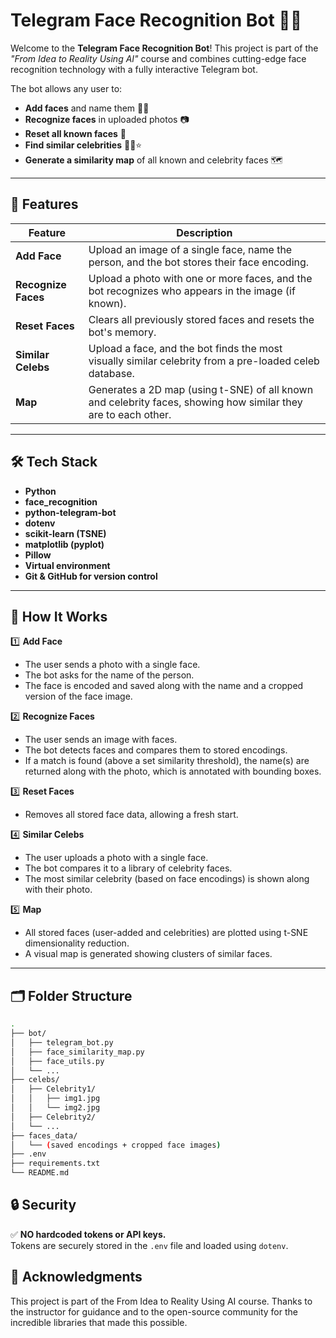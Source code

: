 # Telegram Face Recognition Bot 🤖📸

Welcome to the **Telegram Face Recognition Bot**! This project is part of the *"From Idea to Reality Using AI"* course and combines cutting-edge face recognition technology with a fully interactive Telegram bot.

The bot allows any user to:
- **Add faces** and name them 🧑‍💻
- **Recognize faces** in uploaded photos 📷
- **Reset all known faces** 🔄
- **Find similar celebrities** 🕵️‍♂️⭐
- **Generate a similarity map** of all known and celebrity faces 🗺️

---

## 🚀 Features

| Feature                | Description                                                                                              |
|------------------------|----------------------------------------------------------------------------------------------------------|
| **Add Face**           | Upload an image of a single face, name the person, and the bot stores their face encoding.               |
| **Recognize Faces**    | Upload a photo with one or more faces, and the bot recognizes who appears in the image (if known).       |
| **Reset Faces**        | Clears all previously stored faces and resets the bot's memory.                                          |
| **Similar Celebs**     | Upload a face, and the bot finds the most visually similar celebrity from a pre-loaded celeb database.   |
| **Map**                | Generates a 2D map (using t-SNE) of all known and celebrity faces, showing how similar they are to each other. |

---

## 🛠️ Tech Stack

- **Python**
- **face_recognition**
- **python-telegram-bot**
- **dotenv**
- **scikit-learn (TSNE)**
- **matplotlib (pyplot)**
- **Pillow**
- **Virtual environment**
- **Git & GitHub for version control**

---

## 🔑 How It Works

1️⃣ **Add Face**
- The user sends a photo with a single face.
- The bot asks for the name of the person.
- The face is encoded and saved along with the name and a cropped version of the face image.

2️⃣ **Recognize Faces**
- The user sends an image with faces.
- The bot detects faces and compares them to stored encodings.
- If a match is found (above a set similarity threshold), the name(s) are returned along with the photo, which is annotated with bounding boxes.

3️⃣ **Reset Faces**
- Removes all stored face data, allowing a fresh start.

4️⃣ **Similar Celebs**
- The user uploads a photo with a single face.
- The bot compares it to a library of celebrity faces.
- The most similar celebrity (based on face encodings) is shown along with their photo.

5️⃣ **Map**
- All stored faces (user-added and celebrities) are plotted using t-SNE dimensionality reduction.
- A visual map is generated showing clusters of similar faces.

---

## 🗂️ Folder Structure

```bash
.
├── bot/
│   ├── telegram_bot.py
│   ├── face_similarity_map.py
│   ├── face_utils.py
│   └── ...
├── celebs/
│   ├── Celebrity1/
│   │   ├── img1.jpg
│   │   └── img2.jpg
│   ├── Celebrity2/
│   └── ...
├── faces_data/
│   └── (saved encodings + cropped face images)
├── .env
├── requirements.txt
└── README.md
```

## 🔒 Security
✅ **NO hardcoded tokens or API keys.**  
Tokens are securely stored in the `.env` file and loaded using `dotenv`.

## 🙌 Acknowledgments
This project is part of the From Idea to Reality Using AI course. Thanks to the instructor for guidance and to the open-source community for the incredible libraries that made this possible.
